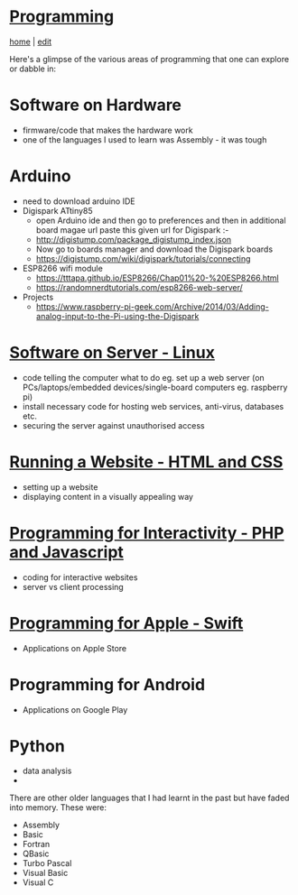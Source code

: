 # [Programming](https://alwinwoo.github.io/pages/programming.html)
[home](https://alwinwoo.github.io/) | [edit](https://github.com/alwinwoo/alwinwoo.github.io/edit/master/pages/programming.md)

Here's a glimpse of the various areas of programming that one can explore or dabble in:

# Software on Hardware
* firmware/code that makes the hardware work
* one of the languages I used to learn was Assembly - it was tough

# Arduino
  * need to download arduino IDE
  * Digispark ATtiny85
    * open Arduino ide and then go to preferences and then in additional board magae url paste this given url for Digispark :-
    * http://digistump.com/package_digistump_index.json
    * Now go to boards manager and download the Digispark boards
    * <https://digistump.com/wiki/digispark/tutorials/connecting>
  * ESP8266 wifi module
    * <https://tttapa.github.io/ESP8266/Chap01%20-%20ESP8266.html>
    * <https://randomnerdtutorials.com/esp8266-web-server/>
  * Projects
    * <https://www.raspberry-pi-geek.com/Archive/2014/03/Adding-analog-input-to-the-Pi-using-the-Digispark>

# [Software on Server - Linux](https://alwinwoo.github.io/pages/web_admin.html)
* code telling the computer what to do eg. set up a web server (on PCs/laptops/embedded devices/single-board computers eg. raspberry pi)
* install necessary code for hosting web services, anti-virus, databases etc.
* securing the server against unauthorised access

# [Running a Website - HTML and CSS](https://alwinwoo.github.io/pages/web_css.html)
* setting up a website
* displaying content in a visually appealing way

# [Programming for Interactivity - PHP and Javascript](https://alwinwoo.github.io/pages/java.html)
* coding for interactive websites
* server vs client processing

# [Programming for Apple - Swift](https://alwinwoo.github.io/pages/swift.html)
* Applications on Apple Store

# Programming for Android
* Applications on Google Play

# Python
* data analysis
* 

There are other older languages that I had learnt in the past but have faded into memory. These were:

* Assembly
* Basic
* Fortran
* QBasic
* Turbo Pascal
* Visual Basic
* Visual C
